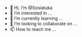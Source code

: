 - 👋 Hi, I’m @Sosiatuka
- 👀 I’m interested in ...
- 🌱 I’m currently learning ...
- 💞️ I’m looking to collaborate on ...
- 📫 How to reach me ...

<!---
Sosiatuka/Sosiatuka is a ✨ special ✨ repository because its `README.md` (this file) appears on your GitHub profile.
You can click the Preview link to take a look at your changes.
--->
